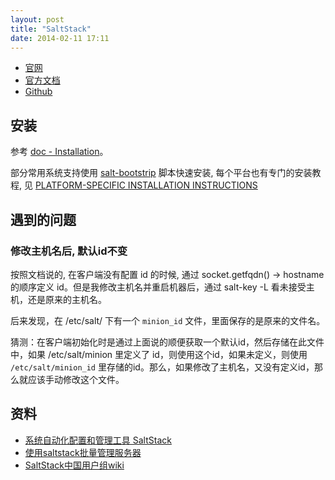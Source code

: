 ```yaml
---
layout: post
title: "SaltStack"
date: 2014-02-11 17:11
---
```


* [官网](http://www.saltstack.com/)
* [官方文档](http://docs.saltstack.com/)
* [Github](https://github.com/saltstack/salt)

## 安装 ##

参考 [doc - Installation](http://docs.saltstack.com/topics/installation/index.html)。

部分常用系统支持使用 [salt-bootstrip](https://github.com/saltstack/salt-bootstrap) 脚本快速安装, 每个平台也有专门的安装教程, 见 [PLATFORM-SPECIFIC INSTALLATION INSTRUCTIONS](http://docs.saltstack.com/topics/installation/index.html#platform-specific-installation-instructions)

## 遇到的问题 ##

### 修改主机名后, 默认id不变 ##

按照文档说的, 在客户端没有配置 id 的时候, 通过 socket.getfqdn() -> hostname 的顺序定义 id。但是我修改主机名并重启机器后，通过 salt-key -L 看未接受主机，还是原来的主机名。

后来发现，在 /etc/salt/ 下有一个 `minion_id` 文件，里面保存的是原来的文件名。

猜测：在客户端初始化时是通过上面说的顺便获取一个默认id，然后存储在此文件中，如果 /etc/salt/minion 里定义了 id，则使用这个id，如果未定义，则使用 `/etc/salt/minion_id` 里存储的id。那么，如果修改了主机名，又没有定义id，那么就应该手动修改这个文件。


## 资料 ##

* [系统自动化配置和管理工具 SaltStack](http://www.vpsee.com/2013/08/a-system-configuration-management-and-orchestration-tool-saltstack/)
* [使用saltstack批量管理服务器](http://www.groovyq.net/node/727)
* [SaltStack中国用户组wiki](http://wiki.saltstack.cn/docs)

